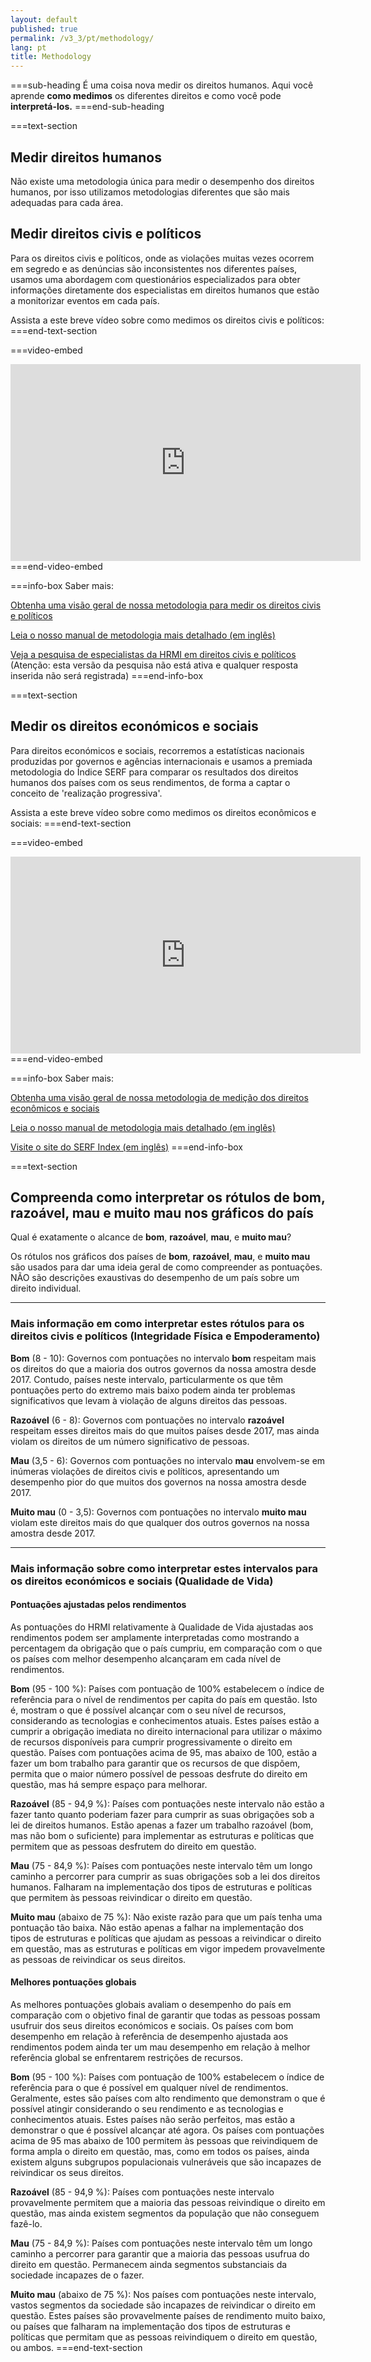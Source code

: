 ```yaml
---
layout: default
published: true
permalink: /v3_3/pt/methodology/
lang: pt
title: Methodology
---
```


===sub-heading
É uma coisa nova medir os direitos humanos. Aqui você aprende **como medimos** os diferentes direitos e como você pode **interpretá-los.**
===end-sub-heading

===text-section
## Medir direitos humanos

Não existe uma metodologia única para medir o desempenho dos direitos humanos, por isso utilizamos metodologias diferentes que são mais adequadas para cada área.

## Medir direitos civis e políticos 

Para os direitos civis e políticos, onde as violações muitas vezes ocorrem em segredo e as denúncias são inconsistentes nos diferentes países, usamos uma abordagem com questionários especializados para obter informações diretamente dos especialistas em direitos humanos que estão a monitorizar eventos em cada país.

Assista a este breve vídeo sobre como medimos os direitos civis e políticos:
===end-text-section

===video-embed
<iframe width="560" height="315" src="https://www.youtube.com/embed/EwwTHRH_tpk" frameborder="0" allow="accelerometer; autoplay; clipboard-write; encrypted-media; gyroscope; picture-in-picture" allowfullscreen></iframe>
===end-video-embed

===info-box
Saber mais:

<a href="https://humanrightsmeasurement.org/pt-pt/metodologia/medindo-direitos-civis-e-politicos/" target="_blank">Obtenha uma visão geral de nossa metodologia para medir os direitos civis e políticos</a>

<a href="https://humanrightsmeasurement.org/methodology-handbook/" target="_blank">Leia o nosso manual de metodologia mais detalhado (em inglês)</a>

<a href="https://ugeorgia.ca1.qualtrics.com/jfe/preview/SV_ekOpmGN048CN5hs?Q_CHL=preview&Q_SurveyVersionID=current" target="_blank">Veja a pesquisa de especialistas da HRMI em direitos civis e políticos</a>
(Atenção: esta versão da pesquisa não está ativa e qualquer resposta inserida não será registrada)
===end-info-box

===text-section
## Medir os direitos económicos e sociais 

Para direitos económicos e sociais, recorremos a estatísticas nacionais produzidas por governos e agências internacionais e usamos a premiada metodologia do Índice SERF para comparar os resultados dos direitos humanos dos países com os seus rendimentos, de forma a captar o conceito de 'realização progressiva'.

Assista a este breve vídeo sobre como medimos os direitos econômicos e sociais:
===end-text-section

===video-embed
<iframe width="560" height="315" src="https://www.youtube.com/embed/7Kplyg_Fmv4" frameborder="0" allow="accelerometer; autoplay; clipboard-write; encrypted-media; gyroscope; picture-in-picture" allowfullscreen></iframe>
===end-video-embed

===info-box
Saber mais:

<a href="https://humanrightsmeasurement.org/pt-pt/metodologia/medicao-de-direitos-economicos-e-sociais/" target="_blank">Obtenha uma visão geral de nossa metodologia de medição dos direitos econômicos e sociais</a>

<a href="https://humanrightsmeasurement.org/methodology-handbook/" target="_blank">Leia o nosso manual de metodologia mais detalhado (em inglês)</a>

<a href="https://serfindex.uconn.edu/" target="_blank">Visite o site do SERF Index (em inglês)</a>
===end-info-box

===text-section
## Compreenda como interpretar os rótulos de bom, razoável, mau e muito mau nos gráficos do país 

Qual é exatamente o alcance de **bom**, **razoável**, **mau**, e **muito mau**?

Os rótulos nos gráficos dos países de  **bom**, **razoável**, **mau**, e **muito mau** são usados para dar uma ideia geral de como compreender as pontuações. NÃO são descrições exaustivas do desempenho de um país sobre um direito individual.

---

### Mais informação em como interpretar estes rótulos para os direitos civis e políticos (Integridade Física e Empoderamento)

**Bom** (8 - 10): Governos com pontuações no intervalo **bom** respeitam mais os direitos do que a maioria dos outros governos da nossa amostra desde 2017. Contudo, países neste intervalo, particularmente os que têm pontuações perto do extremo mais baixo podem ainda ter problemas significativos que levam à violação de alguns direitos das pessoas.

**Razoável** (6 - 8): Governos com pontuações no intervalo **razoável** respeitam esses direitos mais do que muitos países desde 2017, mas ainda violam os direitos de um número significativo de pessoas.

**Mau** (3,5 - 6): Governos com pontuações no intervalo **mau** envolvem-se em inúmeras violações de direitos civis e políticos, apresentando um desempenho pior do que muitos dos governos na nossa amostra desde 2017.

**Muito mau** (0 - 3,5): Governos com pontuações no intervalo **muito mau** violam este direitos mais do que qualquer dos outros governos na nossa amostra desde 2017. 

---

### Mais informação sobre como interpretar estes intervalos para os direitos económicos e sociais (Qualidade de Vida)

#### Pontuações ajustadas pelos rendimentos

As pontuações do HRMI relativamente à Qualidade de Vida ajustadas aos rendimentos podem ser amplamente interpretadas como mostrando a percentagem da obrigação que o país cumpriu, em comparação com o que os países com melhor desempenho alcançaram em cada nível de rendimentos. 

**Bom** (95 - 100 %): Países com pontuação de 100% estabelecem o índice de referência para o nível de rendimentos per capita do país em questão. Isto é, mostram o que é possível alcançar com o seu nível de recursos, considerando as tecnologias e conhecimentos atuais. Estes países estão a cumprir a obrigação imediata no direito internacional para utilizar o máximo de recursos disponíveis para cumprir progressivamente o direito em questão. Países com pontuações acima de 95, mas abaixo de 100, estão a fazer um bom trabalho para garantir que os recursos de que dispõem, permita que o maior número possível de pessoas desfrute do direito em questão, mas há sempre espaço para melhorar. 

**Razoável** (85 - 94,9 %): Países com pontuações neste intervalo não estão a fazer tanto quanto poderiam fazer para cumprir as suas obrigações sob a lei de direitos humanos. Estão apenas a fazer um trabalho razoável (bom, mas não bom o suficiente) para implementar as estruturas e políticas que permitem que as pessoas desfrutem do direito em questão. 

**Mau** (75 - 84,9 %): Países com pontuações neste intervalo têm um longo caminho a percorrer para cumprir as suas obrigações sob a lei dos direitos humanos. Falharam na implementação dos tipos de estruturas e políticas que permitem às pessoas reivindicar o direito em questão. 

**Muito mau** (abaixo de 75 %): Não existe razão para que um país tenha uma pontuação tão baixa. Não estão apenas a falhar na implementação dos tipos de estruturas e políticas que ajudam as pessoas a reivindicar o direito em questão, mas as estruturas e políticas em vigor impedem provavelmente as pessoas de reivindicar os seus direitos. 

#### Melhores pontuações globais

As melhores pontuações globais avaliam o desempenho do país em comparação com o objetivo final de garantir que todas as pessoas possam usufruir dos seus direitos económicos e sociais. Os países com bom desempenho em relação à referência de desempenho ajustada aos rendimentos podem ainda ter um mau desempenho em relação à melhor referência global se enfrentarem restrições de recursos.

**Bom** (95 - 100 %): Países com pontuação de 100% estabelecem o índice de referência para o que é possível em qualquer nível de rendimentos. Geralmente, estes são países com alto rendimento que demonstram o que é possível atingir considerando o seu rendimento e as tecnologias e conhecimentos atuais. Estes países não serão perfeitos, mas estão a demonstrar o que é possível alcançar até agora. Os países com pontuações acima de 95 mas abaixo de 100 permitem às pessoas que reivindiquem de forma ampla o direito em questão, mas, como em todos os países, ainda existem alguns subgrupos populacionais vulneráveis que são incapazes de reivindicar os seus direitos. 

**Razoável** (85 - 94,9 %): Países com pontuações neste intervalo provavelmente permitem que a maioria das pessoas reivindique o direito em questão, mas ainda existem segmentos da população que não conseguem fazê-lo. 

**Mau** (75 - 84,9 %): Países com pontuações neste intervalo têm um longo caminho a percorrer para garantir que a maioria das pessoas usufrua do direito em questão. Permanecem ainda segmentos substanciais da sociedade incapazes de o fazer.

**Muito mau** (abaixo de 75 %): Nos países com pontuações neste intervalo, vastos segmentos da sociedade são incapazes de reivindicar o direito em questão. Estes países são provavelmente países de rendimento muito baixo, ou países que falharam na implementação dos tipos de estruturas e políticas que permitam que as pessoas reivindiquem o direito em questão, ou ambos.
===end-text-section
